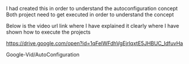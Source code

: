I had created this in order to understand the autoconfiguration concept  
Both project need to get executed in order to understand the concept

Below is the video url link where I have explained it clearly where I have shown how to execute the projects

https://drive.google.com/open?id=1qFelWFdhVgEjrlqxtE5JHBUC_IdfuvHa

Google-Vid/AutoConfiguration